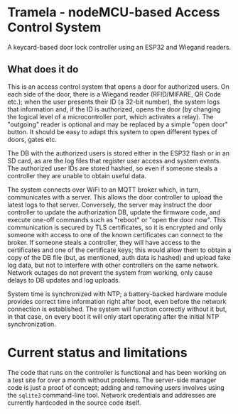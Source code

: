 # Tramela - nodeMCU-based Access Control System

A keycard-based door lock controller using an ESP32 and Wiegand readers.

## What does it do

This is an access control system that opens a door for authorized users.
On each side of the door, there is a Wiegand reader (RFID/MIFARE, QR Code
etc.); when the user presents their ID (a 32-bit number), the system logs
that information and, if the ID is authorized, opens the door (by changing
the logical level of a microcontroller port, which activates a relay). The
"outgoing" reader is optional and may be replaced by a simple "open door"
button. It should be easy to adapt this system to open different types of
doors, gates etc.

The DB with the authorized users is stored either in the ESP32 flash or
in an SD card, as are the log files that register user access and system
events. The authorized user IDs are stored hashed, so even if someone
steals a controller they are unable to obtain useful data.

The system connects over WiFi to an MQTT broker which, in turn, communicates
with a server. This allows the door controller to upload the latest logs
to that server. Conversely, the server may instruct the door controller to
update the authorization DB, update the firmware code, and execute one-off
commands such as "reboot" or "open the door now". This communication is
secured by TLS certificates, so it is encrypted and only someone with access
to one of the known certificates can connect to the broker. If someone
steals a controller, they will have access to the certificates and one
of the certificate keys; this would allow them to obtain a copy of the
DB file (but, as mentioned, auth data is hashed) and upload fake log data,
but not to interfere with other controllers on the same network. Network
outages do not prevent the system from working, only cause delays to DB
updates and log uploads.

System time is synchronized with NTP; a battery-backed hardware module
provides correct time information right after boot, even before the
network connection is established. The system will function correctly
without it but, in that case, on every boot it will only start operating
after the initial NTP synchronization.

# Current status and limitations

The code that runs on the controller is functional and has been working
on a test site for over a month without problems. The server-side manager
code is just a proof of concept; adding and removing users involves using
the `sqlite3` command-line tool. Network credentials and addresses are
currently hardcoded in the source code itself.

